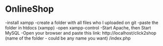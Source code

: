 # OnlineShop

-install xampp
-create a folder with all files who I uploaded on git
-paste the folder in htdocs (xampp)
-open xampp-control
-Start Apache, then Start MySQL
-Open your browser and paste this link: http://localhost/click2shop (name of the folder - could be any name you want) /index.php
